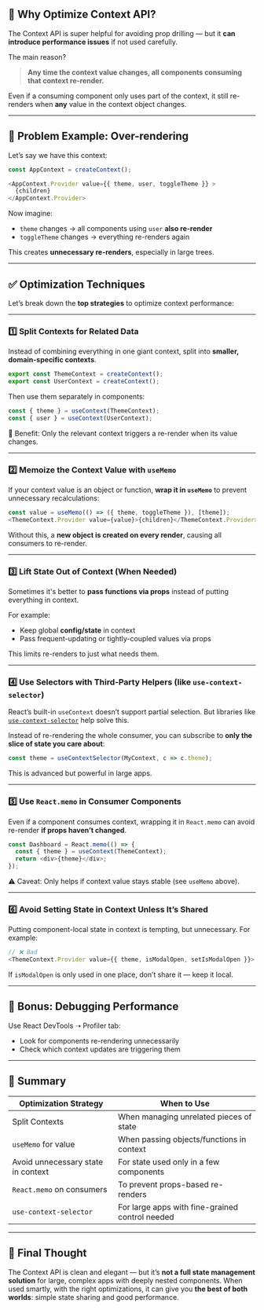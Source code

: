 

## 🤔 Why Optimize Context API?

The Context API is super helpful for avoiding prop drilling — but it **can introduce performance issues** if not used carefully.

The main reason?

> **Any time the context value changes, all components consuming that context re-render.**

Even if a consuming component only uses part of the context, it still re-renders when **any** value in the context object changes.

---

## 🚨 Problem Example: Over-rendering

Let’s say we have this context:

```js
const AppContext = createContext();

<AppContext.Provider value={{ theme, user, toggleTheme }} >
  {children}
</AppContext.Provider>
```

Now imagine:

* `theme` changes → all components using `user` **also re-render**
* `toggleTheme` changes → everything re-renders again

This creates **unnecessary re-renders**, especially in large trees.

---

## ✅ Optimization Techniques

Let’s break down the **top strategies** to optimize context performance:

---

### 1️⃣ **Split Contexts for Related Data**

Instead of combining everything in one giant context, split into **smaller, domain-specific contexts**.

```js
export const ThemeContext = createContext();
export const UserContext = createContext();
```

Then use them separately in components:

```js
const { theme } = useContext(ThemeContext);
const { user } = useContext(UserContext);
```

📌 Benefit:
Only the relevant context triggers a re-render when its value changes.

---

### 2️⃣ **Memoize the Context Value with `useMemo`**

If your context value is an object or function, **wrap it in `useMemo`** to prevent unnecessary recalculations:

```js
const value = useMemo(() => ({ theme, toggleTheme }), [theme]);
<ThemeContext.Provider value={value}>{children}</ThemeContext.Provider>
```

Without this, a **new object is created on every render**, causing all consumers to re-render.

---

### 3️⃣ **Lift State Out of Context (When Needed)**

Sometimes it's better to **pass functions via props** instead of putting everything in context.

For example:

* Keep global **config/state** in context
* Pass frequent-updating or tightly-coupled values via props

This limits re-renders to just what needs them.

---

### 4️⃣ **Use Selectors with Third-Party Helpers (like `use-context-selector`)**

React’s built-in `useContext` doesn’t support partial selection. But libraries like [`use-context-selector`](https://github.com/dai-shi/use-context-selector) help solve this.

Instead of re-rendering the whole consumer, you can subscribe to **only the slice of state you care about**:

```js
const theme = useContextSelector(MyContext, c => c.theme);
```

This is advanced but powerful in large apps.

---

### 5️⃣ **Use `React.memo` in Consumer Components**

Even if a component consumes context, wrapping it in `React.memo` can avoid re-render **if props haven’t changed**.

```js
const Dashboard = React.memo(() => {
  const { theme } = useContext(ThemeContext);
  return <div>{theme}</div>;
});
```

⚠️ Caveat: Only helps if context value stays stable (see `useMemo` above).

---

### 6️⃣ **Avoid Setting State in Context Unless It’s Shared**

Putting component-local state in context is tempting, but unnecessary. For example:

```js
// ❌ Bad
<ThemeContext.Provider value={{ theme, isModalOpen, setIsModalOpen }}>
```

If `isModalOpen` is only used in one place, don’t share it — keep it local.

---

## 🧪 Bonus: Debugging Performance

Use React DevTools ➝ Profiler tab:

* Look for components re-rendering unnecessarily
* Check which context updates are triggering them

---

## 🧩 Summary

| Optimization Strategy              | When to Use                                     |
| ---------------------------------- | ----------------------------------------------- |
| Split Contexts                     | When managing unrelated pieces of state         |
| `useMemo` for value                | When passing objects/functions in context       |
| Avoid unnecessary state in context | For state used only in a few components         |
| `React.memo` on consumers          | To prevent props-based re-renders               |
| `use-context-selector`             | For large apps with fine-grained control needed |

---

## 🚀 Final Thought

The Context API is clean and elegant — but it’s **not a full state management solution** for large, complex apps with deeply nested components.
When used smartly, with the right optimizations, it can give you **the best of both worlds**: simple state sharing and good performance.

